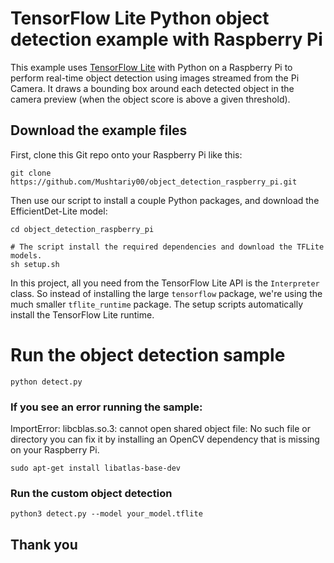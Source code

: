 # TensorFlow Lite Python object detection example with Raspberry Pi

This example uses [TensorFlow Lite](https://tensorflow.org/lite) with Python on
a Raspberry Pi to perform real-time object detection using images streamed from
the Pi Camera. It draws a bounding box around each detected object in the camera
preview (when the object score is above a given threshold).


## Download the example files

First, clone this Git repo onto your Raspberry Pi like this:

```
git clone https://github.com/Mushtariy00/object_detection_raspberry_pi.git
```

Then use our script to install a couple Python packages, and download the
EfficientDet-Lite model:

```
cd object_detection_raspberry_pi

# The script install the required dependencies and download the TFLite models.
sh setup.sh
```

In this project, all you need from the TensorFlow Lite API is the `Interpreter`
class. So instead of installing the large `tensorflow` package, we're using the
much smaller `tflite_runtime` package. The setup scripts automatically install
the TensorFlow Lite runtime.

# Run the object detection sample
```
python detect.py
```
####
### If you see an error running the sample:
ImportError: libcblas.so.3: cannot open shared object file: No such file or directory
you can fix it by installing an OpenCV dependency that is missing on your Raspberry Pi.
```
sudo apt-get install libatlas-base-dev
```
### Run the custom object detection 

```
python3 detect.py --model your_model.tflite
```
## Thank you


